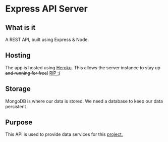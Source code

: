 # Express API Server

## What is it
A REST API, built using Express & Node. 

## Hosting
The app is hosted using [Heroku](https://express-api-app.herokuapp.com/).  ~~This allows the server instance to stay up and running for free!~~ [RIP :(](https://techcrunch.com/2022/08/25/heroku-announces-plans-to-eliminate-free-plans-blaming-fraud-and-abuse/)

## Storage
MongoDB is where our data is stored.  We need a database to keep our data persistent

## Purpose
This API is used to provide data services for this [project.](https://github.com/kennysexton/Sport-Bracket-Maker)
